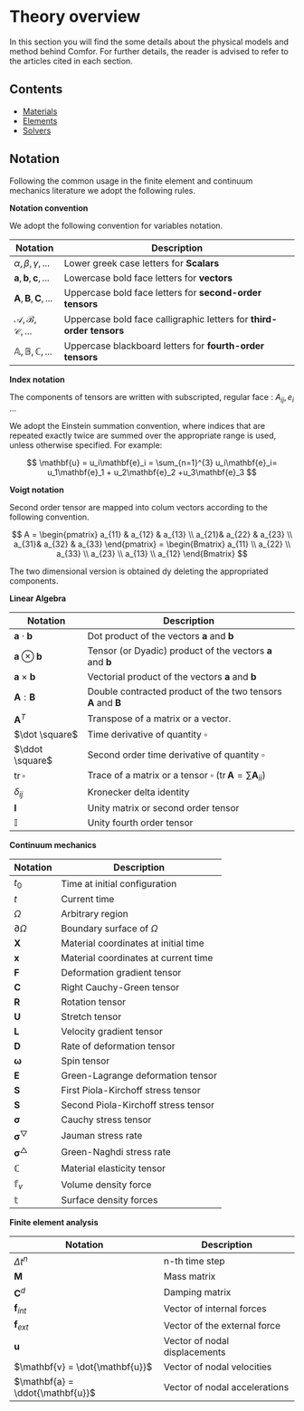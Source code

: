 # Theory overview

In this section you will find the some details about the physical models and method behind Comfor. For further details, the reader is advised to refer to the articles cited in each section.

## Contents

- [Materials](materials/materials_overview.md)
- [Elements](materials/materials_overview.md)
- [Solvers](solvers/solvers_overview.md)

## Notation

Following the common usage in the finite element and continuum mechanics literature we adopt the following rules.

**Notation convention**

We adopt the following convention for variables notation.

| Notation                                  | Description                                                          |
| ----------------------------------------- | -------------------------------------------------------------------- |
| $\alpha,\beta,\gamma, ...$                | Lower greek case letters for **Scalars**                             |
| $\mathbf{a},\mathbf{b},\mathbf{c},...$    | Lowercase bold face letters for **vectors**                          |
| $\mathbf{A},\mathbf{B},\mathbf{C},...$    | Uppercase bold face letters for **second-order tensors**            |
| $\mathcal{A},\mathcal{B},\mathcal{C},...$ | Uppercase bold face calligraphic letters for **third-order tensors** |
| $\mathbb{A},\mathbb{B},\mathbb{C},...$    | Uppercase blackboard letters for **fourth-order tensors**            |

**Index notation**

The components of tensors are written with subscripted, regular face : $A_{ij}, e_i$ ...

We adopt the Einstein summation convention, where indices that are repeated exactly twice are summed over the appropriate range is used, unless otherwise specified. For example:

$$
	\mathbf{u} = u_i\mathbf{e}_i  = \sum_{n=1}^{3} u_i\mathbf{e}_i=   u_1\mathbf{e}_1 +  u_2\mathbf{e}_2 +u_3\mathbf{e}_3
$$

**Voigt notation**

Second order tensor are mapped into colum vectors according to the following convention.

$$
    A =
    \begin{pmatrix}
    a_{11} & a_{12} & a_{13} \\
    a_{21}& a_{22} & a_{23} \\
    a_{31}& a_{32} & a_{33}
    \end{pmatrix}
    =
    \begin{Bmatrix}
    a_{11}  \\
    a_{22}  \\
    a_{33}  \\
    a_{23}  \\
    a_{13}  \\
    a_{12}
    \end{Bmatrix}
$$

The two dimensional version is obtained dy deleting the appropriated components.

**Linear Algebra**

| Notation                      | Description                                                                             |
| ----------------------------- | --------------------------------------------------------------------------------------- |
| $\mathbf{a}\cdot\mathbf{b}$   | Dot product of the vectors $\mathbf{a}$ and $\mathbf{b}$                                |
| $\mathbf{a}\otimes\mathbf{b}$ | Tensor (or Dyadic) product of the vectors $\mathbf{a}$ and $\mathbf{b}$                 |
| $\mathbf{a}\times\mathbf{b}$  | Vectorial product of the vectors $\mathbf{a}$ and $\mathbf{b}$                          |
| $\mathbf{A}:\mathbf{B}$       | Double contracted product of the two tensors $\mathbf{A}$ and $\mathbf{B}$              |
| $\mathbf{A}^{T}$              | Transpose of a matrix or a vector.                                                      |
| $\dot \square$                | Time derivative of quantity $\square$                                                   |
| $\ddot \square$               | Second order time derivative of quantity $\square$                                      |
| $\mathsf{tr}\,\square$        | Trace of a matrix or a tensor $\square$ ($\mathsf{tr}\,\mathbf{A}=\sum\mathbf{A}_{ii}$) |
| $\delta_{ij}$                 | Kronecker delta identity                                                                |
| $\mathbf{I}$                  | Unity matrix or second order tensor                                                     |
| $\mathbb{I}$                  | Unity fourth order tensor                                                               |

**Continuum mechanics**

| Notation                             | Description                          |
| ------------------------------------ | ------------------------------------ |
| $t_0$                                | Time at initial configuration        |
| $t$                                  | Current time                         |
| $\Omega$                             | Arbitrary region                     |
| $\partial\Omega$                     | Boundary surface of $\Omega$         |
| $\mathbf{X}$                         | Material coordinates at initial time |
| $\mathbf{x}$                         | Material coordinates at current time |
| $\mathbf{F}$                         | Deformation gradient tensor          |
| $\mathbf{C}$                         | Right Cauchy-Green tensor            |
| $\mathbf{R}$                         | Rotation tensor                      |
| $\mathbf{U}$                         | Stretch tensor                       |
| $\mathbf{L}$                         | Velocity gradient tensor             |
| $\mathbf{D}$                         | Rate of deformation tensor           |
| $\mathbf{\omega}$                    | Spin tensor                          |
| $\mathbf{E}$                         | Green-Lagrange deformation tensor    |
| $\mathbf{S}$                         | First Piola-Kirchoff stress tensor   |
| $\mathbf{S}$                         | Second Piola-Kirchoff stress tensor  |
| $\mathbf{\sigma}$                    | Cauchy stress tensor                 |
| $\mathbf{\sigma}^{\bigtriangledown}$ | Jauman stress rate                   |
| $\mathbf{\sigma}^{\bigtriangleup}$   | Green-Naghdi stress rate             |
| $\mathbb{C}$                         | Material elasticity tensor           |
| $\mathbb{f}_v$                       | Volume density force                 |
| $\mathbb{t}$                         | Surface density forces               |

**Finite element analysis**

| Notation                         | Description                   |
| -------------------------------- | ----------------------------- |
| $\Delta t^n$                     | n-th time step                |
| $\mathbf{M}$                     | Mass matrix                   |
| $\mathbf{C}^{d}$                 | Damping matrix                |
| $\mathbf{f}_{int}$               | Vector of internal forces     |
| $\mathbf{f}_{ext}$               | Vector of the external force  |
| $\mathbf{u}$                     | Vector of nodal displacements |
| $\mathbf{v} = \dot{\mathbf{u}}$  | Vector of nodal velocities    |
| $\mathbf{a} = \ddot{\mathbf{u}}$ | Vector of nodal accelerations |
